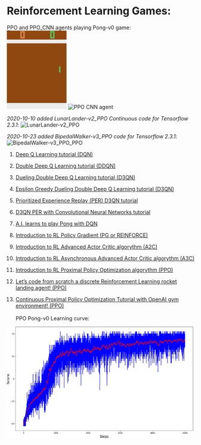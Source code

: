 # Reinforcement Learning Games:

PPO and PPO_CNN agents playing Pong-v0 game:<br>
![PPO agent](11_Pong-v0_PPO/gameplay.gif)
![PPO CNN agent](11_Pong-v0_PPO/gameplay_CNN.gif)

*2020-10-10 added LunarLander-v2_PPO Continuous code for Tensorflow 2.3.1*:
![LunarLander-v2_PPO](https://github.com/pythonlessons/Reinforcement_Learning/blob/master/LunarLander-v2_PPO/gameplay.gif)

*2020-10-23 added BipedalWalker-v3_PPO code for Tensorflow 2.3.1*:
![BipedalWalker-v3_PPO_PPO](https://github.com/pythonlessons/Reinforcement_Learning/blob/master/BipedalWalker-v3_PPO/gameplay.gif)

1. [Deep Q Learning tutorial (DQN)](https://pylessons.com/CartPole-reinforcement-learning/)

2. [Double Deep Q Learning tutorial (DDQN)](https://pylessons.com/CartPole-DDQN/)

3. [Dueling Double Deep Q Learning tutorial (D3QN)](https://pylessons.com/CartPole-DDDQN/)

4. [Epsilon Greedy Dueling Double Deep Q Learning tutorial (D3QN)](https://pylessons.com/Epsilon-Greedy-DQN/)

5. [Prioritized Experience Replay (PER) D3QN tutorial](https://pylessons.com/CartPole-PER/)

6. [D3QN PER with Convolutional Neural Networks tutorial](https://pylessons.com/CartPole-PER-CNN/)

7. [A.I. learns to play Pong with DQN](https://pylessons.com/DQN-PONG/)

8. [Introduction to RL Policy Gradient (PG or REINFORCE)](https://pylessons.com/Beyond-DQN/)

9. [Introduction to RL Advanced Actor Critic algorythm (A2C)](https://pylessons.com/A2C-reinforcement-learning/)

10. [Introduction to RL Asynchronous Advanced Actor Critic algorythm (A3C)](https://pylessons.com/A3C-reinforcement-learning/)

11. [Introduction to RL Proximal Policy Optimization algorythm (PPO)](https://pylessons.com/PPO-reinforcement-learning/)

12. [Let’s code from scratch a discrete Reinforcement Learning rocket landing agent! (PPO)](https://pylessons.com/LunarLander-v2-PPO/)

13. [Continuous Proximal Policy Optimization Tutorial with OpenAI gym environment! (PPO)](https://pylessons.com/BipedalWalker-v3-PPO/)
<br><br>
PPO Pong-v0 Learning curve:
<img src="11_Pong-v0_PPO/Pong-v0_APPO_0.0001_RMSprop.png" data-canonical-src="11_Pong-v0_PPO/Pong-v0_APPO_0.0001_RMSprop.png" width="500" height="300" />
